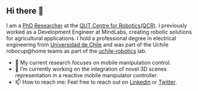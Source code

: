 ## Hi there 👋

I am a [PhD Researcher](https://research.qut.edu.au/qcr/people/nicolas-guillermo-marticorena-vidal/) at the [QUT Centre for Robotics(QCR)](https://research.qut.edu.au/qcr/). I previously worked as a Development Engineer at MindLabs, creating robotic solutions for agricultural applications. 
I hold a professional degree in electrical engineering from [Universidad de Chile](https://www.electricalengineering.cl/) and was part of the Uchile robocup@home teams as part of the [uchile-robotics](https://uchile-robotics.github.io/) lab.
- 🔭 My current research focuses on mobile manipulation control.
- 🌱 I’m currently working on the integration of novel 3D scenes representation in a reactive mobile manipulator controller. 
- 📫 How to reach me: Feel free to reach out on [Linkedin](https://www.linkedin.com/in/nicolas-marticorena-vidal/) or [Twitter](https://x.com/n_marticorena).
<!--
**gokulbnr/gokulbnr** is a ✨ _special_ ✨ repository because its `README.md` (this file) appears on your GitHub profile.

Here are some ideas to get you started:

- 🔭 I’m currently working on ...
- 🌱 I’m currently learning ...
- 👯 I’m looking to collaborate on ...
- 🤔 I’m looking for help with ...
- 💬 Ask me about ...
- 📫 How to reach me: ...
- 😄 Pronouns: ...
- ⚡ Fun fact: ...
-->
<!--
**nmarticorena/nmarticorena** is a ✨ _special_ ✨ repository because its `README.md` (this file) appears on your GitHub profile.

Here are some ideas to get you started:

- 🔭 I’m currently working on ...
- 🌱 I’m currently learning ...
- 👯 I’m looking to collaborate on ...
- 🤔 I’m looking for help with ...
- 💬 Ask me about ...
- 📫 How to reach me: ...
- 😄 Pronouns: ...
- ⚡ Fun fact: ...
-->
